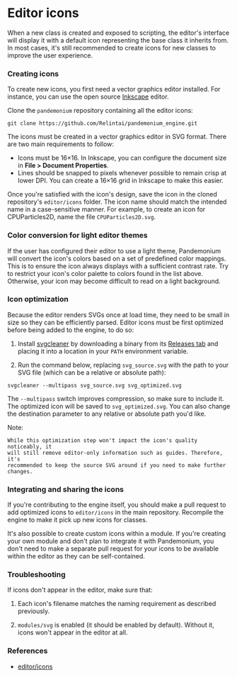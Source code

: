 
# Editor icons

When a new class is created and exposed to scripting, the editor's interface
will display it with a default icon representing the base class it inherits
from. In most cases, it's still recommended to create icons for new classes to
improve the user experience.

### Creating icons

To create new icons, you first need a vector graphics editor installed.
For instance, you can use the open source [Inkscape](https://inkscape.org/) editor.

Clone the `pandemonium` repository containing all the editor icons:

```
git clone https://github.com/Relintai/pandemonium_engine.git
```

The icons must be created in a vector graphics editor in SVG format. There are
two main requirements to follow:

- Icons must be 16×16. In Inkscape, you can configure the document size in
  **File &gt; Document Properties**.
- Lines should be snapped to pixels whenever possible to remain crisp at lower DPI.
  You can create a 16×16 grid in Inkscape to make this easier.

Once you're satisfied with the icon's design, save the icon in the cloned
repository's `editor/icons` folder. The icon name should match the intended
name in a case-sensitive manner. For example, to create an icon for
CPUParticles2D, name the file `CPUParticles2D.svg`.

### Color conversion for light editor themes

If the user has configured their editor to use a light theme, Pandemonium will
convert the icon's colors based on a
set of predefined color mappings.
This is to ensure the icon always displays with a sufficient contrast rate.
Try to restrict your icon's color palette to colors found in the list above.
Otherwise, your icon may become difficult to read on a light background.

### Icon optimization

Because the editor renders SVGs once at load time, they need to be small
in size so they can be efficiently parsed. Editor icons must be first
optimized before being added to the engine, to do so:

1. Install [svgcleaner](https://github.com/RazrFalcon/svgcleaner)
   by downloading a binary from its
   [Releases tab](https://github.com/RazrFalcon/svgcleaner/releases/latest)
   and placing it into a location in your `PATH` environment variable.

2. Run the command below, replacing `svg_source.svg` with the path to your
   SVG file (which can be a relative or absolute path):

```
svgcleaner --multipass svg_source.svg svg_optimized.svg
```

The `--multipass` switch improves compression, so make sure to include it.
The optimized icon will be saved to `svg_optimized.svg`. You can also change
the destination parameter to any relative or absolute path you'd like.

Note:

    While this optimization step won't impact the icon's quality noticeably, it
    will still remove editor-only information such as guides. Therefore, it's
    recommended to keep the source SVG around if you need to make further
    changes.

### Integrating and sharing the icons

If you're contributing to the engine itself, you should make a pull request to
add optimized icons to `editor/icons` in the main repository. Recompile the
engine to make it pick up new icons for classes.

It's also possible to create custom icons within a module. If you're creating
your own module and don't plan to integrate it with Pandemonium, you don't need to
make a separate pull request for your icons to be available within the editor
as they can be self-contained.

### Troubleshooting

If icons don't appear in the editor, make sure that:

1. Each icon's filename matches the naming requirement as described previously.

2. `modules/svg` is enabled (it should be enabled by default). Without it,
   icons won't appear in the editor at all.

### References

-  [editor/icons](https://github.com/Relintai/pandemonium_engine/tree/master/editor/icons)

